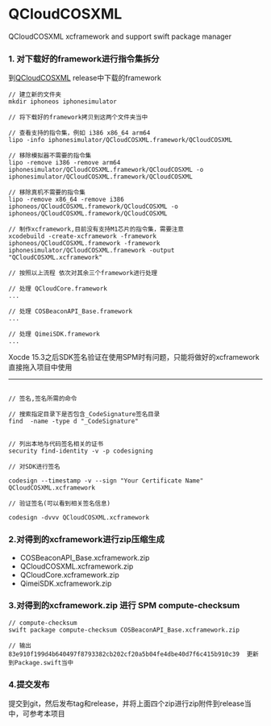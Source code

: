 # QCloudCOSXML

QCloudCOSXML xcframework and support swift package manager

### 1. 对下载好的framework进行指令集拆分

到[QCloudCOSXML](https://github.com/tencentyun/qcloud-sdk-ios) release中下载的framework

```shell
// 建立新的文件夹
mkdir iphoneos iphonesimulator

// 将下载好的framework拷贝到这两个文件夹当中

// 查看支持的指令集，例如 i386 x86_64 arm64 
lipo -info iphonesimulator/QCloudCOSXML.framework/QCloudCOSXML

// 移除模拟器不需要的指令集
lipo -remove i386 -remove arm64 iphonesimulator/QCloudCOSXML.framework/QCloudCOSXML -o iphonesimulator/QCloudCOSXML.framework/QCloudCOSXML

// 移除真机不需要的指令集
lipo -remove x86_64 -remove i386 iphoneos/QCloudCOSXML.framework/QCloudCOSXML -o iphoneos/QCloudCOSXML.framework/QCloudCOSXML                                              

// 制作xcframework,目前没有支持M1芯片的指令集，需要注意
xcodebuild -create-xcframework -framework iphoneos/QCloudCOSXML.framework -framework iphonesimulator/QCloudCOSXML.framework -output "QCloudCOSXML.xcframework"

// 按照以上流程 依次对其余三个framework进行处理

// 处理 QCloudCore.framework
...

// 处理 COSBeaconAPI_Base.framework
...

// 处理 QimeiSDK.framework
...

```

Xocde 15.3之后SDK签名验证在使用SPM时有问题，只能将做好的xcframework直接拖入项目中使用

---------

```

// 签名,签名所需的命令

// 搜索指定目录下是否包含_CodeSignature签名目录
find  -name -type d "_CodeSignature"


// 列出本地与代码签名相关的证书
security find-identity -v -p codesigning

// 对SDK进行签名

codesign --timestamp -v --sign "Your Certificate Name" QCloudCOSXML.xcframework

// 验证签名(可以看到相关签名信息)

codesign -dvvv QCloudCOSXML.xcframework

```

### 2.对得到的xcframework进行zip压缩生成

- COSBeaconAPI_Base.xcframework.zip
- QCloudCOSXML.xcframework.zip
- QCloudCore.xcframework.zip
- QimeiSDK.xcframework.zip

### 3.对得到的xcframework.zip 进行 SPM compute-checksum 

```shell
// compute-checksum 
swift package compute-checksum COSBeaconAPI_Base.xcframework.zip

// 输出 83e910f199d4b640497f8793382cb202cf20a5b04fe4dbe40d7f6c415b910c39  更新到Package.swift当中

```

### 4.提交发布

提交到git，然后发布tag和release，并将上面四个zip进行zip附件到release当中，可参考本项目

